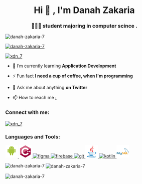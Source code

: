 <h1 align="center">Hi 👋 , I'm Danah Zakaria</h1>
<h3 align="center">👩🏻‍💻 student majoring in computer scince .</h3>

<p align="left"> <img src="https://komarev.com/ghpvc/?username=danah-zakaria-7&label=Profile%20views&color=0e75b6&style=flat" alt="danah-zakaria-7" /> </p>

<p align="left"> <a href="https://github.com/ryo-ma/github-profile-trophy"><img src="https://github-profile-trophy.vercel.app/?username=danah-zakaria-7" alt="danah-zakaria-7" /></a> </p>

<p align="left"> <a href="https://twitter.com/xdn_7" target="blank"><img src="https://img.shields.io/twitter/follow/xdn_7?logo=twitter&style=for-the-badge" alt="xdn_7" /></a> </p>

- 🌱 I’m currently learning **Application Development**

- ⚡ Fun fact **I need a cup of coffee, when I'm programming**

- 💬 Ask me about anything **on Twitter**

- 📫 How to reach me [:](danhh.zk.7@gmail.com)

<h3 align="left">Connect with me:</h3>
<p align="left">
<a href="https://twitter.com/xdn_7" target="blank"><img align="center" src="https://raw.githubusercontent.com/rahuldkjain/github-profile-readme-generator/master/src/images/icons/Social/twitter.svg" alt="xdn_7" height="30" width="40" /></a>
</p>

<h3 align="left">Languages and Tools:</h3>
<p align="left"> <a href="https://developer.android.com" target="_blank" rel="noreferrer"> <img src="https://raw.githubusercontent.com/devicons/devicon/master/icons/android/android-original-wordmark.svg" alt="android" width="40" height="40"/> </a> <a href="https://www.w3schools.com/cpp/" target="_blank" rel="noreferrer"> <img src="https://raw.githubusercontent.com/devicons/devicon/master/icons/cplusplus/cplusplus-original.svg" alt="cplusplus" width="40" height="40"/> </a> <a href="https://www.figma.com/" target="_blank" rel="noreferrer"> <img src="https://www.vectorlogo.zone/logos/figma/figma-icon.svg" alt="figma" width="40" height="40"/> </a> <a href="https://firebase.google.com/" target="_blank" rel="noreferrer"> <img src="https://www.vectorlogo.zone/logos/firebase/firebase-icon.svg" alt="firebase" width="40" height="40"/> </a> <a href="https://git-scm.com/" target="_blank" rel="noreferrer"> <img src="https://www.vectorlogo.zone/logos/git-scm/git-scm-icon.svg" alt="git" width="40" height="40"/> </a> <a href="https://www.java.com" target="_blank" rel="noreferrer"> <img src="https://raw.githubusercontent.com/devicons/devicon/master/icons/java/java-original.svg" alt="java" width="40" height="40"/> </a> <a href="https://kotlinlang.org" target="_blank" rel="noreferrer"> <img src="https://www.vectorlogo.zone/logos/kotlinlang/kotlinlang-icon.svg" alt="kotlin" width="40" height="40"/> </a> <a href="https://www.mysql.com/" target="_blank" rel="noreferrer"> <img src="https://raw.githubusercontent.com/devicons/devicon/master/icons/mysql/mysql-original-wordmark.svg" alt="mysql" width="40" height="40"/> </a> </p>

<p><img align="left" src="https://github-readme-stats.vercel.app/api/top-langs?username=danah-zakaria-7&show_icons=true&locale=en&layout=compact" alt="danah-zakaria-7" /></p>

<p>&nbsp;<img align="center" src="https://github-readme-stats.vercel.app/api?username=danah-zakaria-7&show_icons=true&locale=en" alt="danah-zakaria-7" /></p>

<p><img align="center" src="https://github-readme-streak-stats.herokuapp.com/?user=danah-zakaria-7&" alt="danah-zakaria-7" /></p>

